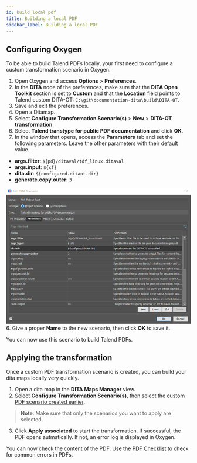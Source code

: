 ```yaml
---
id: build_local_pdf
title: Building a local PDF
sidebar_label: Building a local PDF
---
```


## <a name="configure"></a>Configuring Oxygen

To be able to build Talend PDFs locally, your first need to configure a custom transformation scenario in Oxygen.

1. Open Oxygen and access **Options** > **Preferences**.
2. In the **DITA** node of the preferences, make sure that the **DITA Open Toolkit** section is set to **Custom** and that the **Location** field points to Talend custom DITA-OT: ``C:\git\documentation-dita\build\DITA-OT``.
3. Save and exit the preferences.
2. Open a Ditamap.
3. Select **Configure Transformation Scenario(s)** > **New** > **DITA-OT transformation**.
4. Select **Talend transtype for public PDF documentation** and click **OK**.
5. In the window that opens, access the **Parameters** tab and set the following parameters. Leave the other parameters with their default value.
  * **args.filter**: ``${pd}/ditaval/tdf_linux.ditaval``
  * **args.input**: ``${cf}``
  * **dita.dir**: ``${configured.ditaot.dir}``
  * **generate.copy.outer**: ``3``

![Oxygen Talend PDF scenario parameters](assets/oxygen_pdf_scenario_parameters.png)
6. Give a proper **Name** to the new scenario, then click **OK** to save it.

You can now use this scenario to build Talend PDFs.

## Applying the transformation

Once a custom PDF transformation scenario is created, you can build your dita maps locally very quickly.

1. Open a dita map in the **DITA Maps Manager** view.
2. Select **Configure Transformation Scenario(s)**, then select the <a href="#pookie">custom PDF scenario created earlier</a>.
> **Note**:
> Make sure that only the scenarios you want to apply are selected.
3. Click **Apply associated** to start the transformation. If successful, the PDF opens autmatically. If not, an error log is displayed in Oxygen.

You can now check the content of the PDF. Use the [PDF Checklist](pdf_checklist.md) to check for common errors in PDFs.
